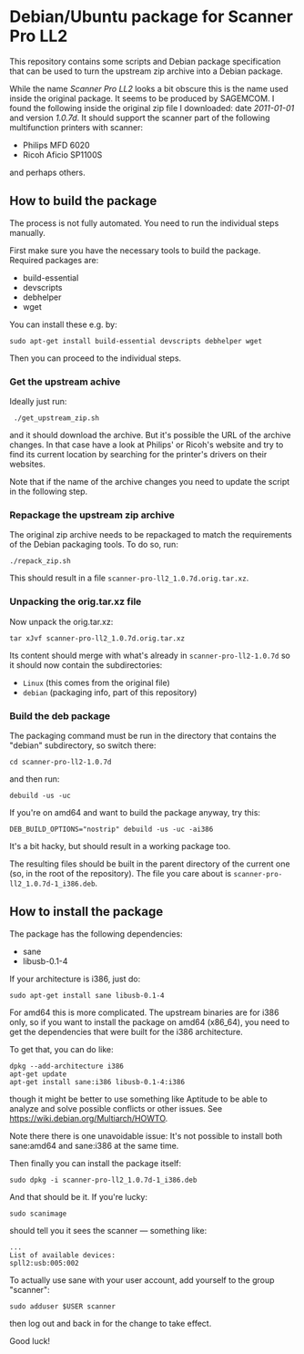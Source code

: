 # Debian/Ubuntu package for Scanner Pro LL2

This repository contains some scripts and Debian package specification that can be used to turn the upstream zip archive into a Debian package.

While the name _Scanner Pro LL2_ looks a bit obscure this is the name used inside the original package. It seems to be produced by SAGEMCOM. I found the following inside the original zip file I downloaded: date *2011-01-01* and version *1.0.7d*. It should support the scanner part of the following multifunction printers with scanner:
* Philips MFD 6020
* Ricoh Aficio SP1100S

and perhaps others.

## How to build the package
The process is not fully automated. You need to run the individual steps manually.

First make sure you have the necessary tools to build the package. Required packages are:
* build-essential
* devscripts
* debhelper
* wget

You can install these e.g. by:

    sudo apt-get install build-essential devscripts debhelper wget

Then you can proceed to the individual steps.

### Get the upstream achive
Ideally just run:

     ./get_upstream_zip.sh

and it should download the archive. But it's possible the URL of the archive changes. In that case have a look at Philips' or Ricoh's website and try to find its current location by searching for the printer's drivers on their websites.

Note that if the name of the archive changes you need to update the script in the following step.

### Repackage the upstream zip archive

The original zip archive needs to be repackaged to match the requirements of the Debian packaging tools. To do so, run:

    ./repack_zip.sh

This should result in a file `scanner-pro-ll2_1.0.7d.orig.tar.xz`.

### Unpacking the orig.tar.xz file

Now unpack the orig.tar.xz:

    tar xJvf scanner-pro-ll2_1.0.7d.orig.tar.xz

Its content should merge with what's already in `scanner-pro-ll2-1.0.7d` so it should now contain the subdirectories:
* `Linux` (this comes from the original file)
* `debian` (packaging info, part of this repository)

### Build the deb package

The packaging command must be run in the directory that contains the "debian" subdirectory, so switch there:

    cd scanner-pro-ll2-1.0.7d

and then run:

    debuild -us -uc

If you're on amd64 and want to build the package anyway, try this:

    DEB_BUILD_OPTIONS="nostrip" debuild -us -uc -ai386

It's a bit hacky, but should result in a working package too.

The resulting files should be built in the parent directory of the current one (so, in the root of the repository). The file you care about is `scanner-pro-ll2_1.0.7d-1_i386.deb`.

## How to install the package

The package has the following dependencies:
* sane
* libusb-0.1-4

If your architecture is i386, just do:

    sudo apt-get install sane libusb-0.1-4

For amd64 this is more complicated. The upstream binaries are for i386 only, so if you want to install the package on amd64 (x86_64), you need to get the dependencies that were built for the i386 architecture.

To get that, you can do like:

    dpkg --add-architecture i386
    apt-get update
    apt-get install sane:i386 libusb-0.1-4:i386

though it might be better to use something like Aptitude to be able to analyze and solve possible conflicts or other issues. See https://wiki.debian.org/Multiarch/HOWTO.

Note there there is one unavoidable issue: It's not possible to install both sane:amd64 and sane:i386 at the same time.

Then finally you can install the package itself:

    sudo dpkg -i scanner-pro-ll2_1.0.7d-1_i386.deb

And that should be it. If you're lucky:

    sudo scanimage

should tell you it sees the scanner — something like:

    ...
    List of available devices:
    spll2:usb:005:002

To actually use sane with your user account, add yourself to the group "scanner":

    sudo adduser $USER scanner
 
then log out and back in for the change to take effect.

Good luck!
